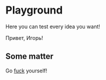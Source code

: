 # Playground

Here you can test every idea you want!

Привет, Игорь!

## Some matter

Go [fuck](/?path=new--one) yourself!